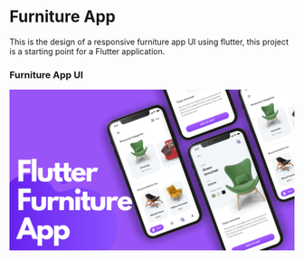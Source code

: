 # Furniture App

This is the design of a responsive furniture app UI using flutter, this project is a starting point for a Flutter application.
### Furniture App UI


![App UI](/ui.png)
